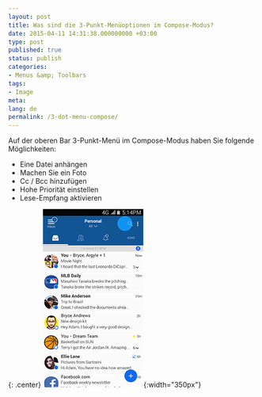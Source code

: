 ```yaml
---
layout: post
title: Was sind die 3-Punkt-Menüoptionen im Compose-Modus?
date: 2015-04-11 14:31:38.000000000 +03:00
type: post
published: true
status: publish
categories:
- Menus &amp; Toolbars
tags:
- Image
meta:
lang: de
permalink: /3-dot-menu-compose/
---
```


Auf der oberen Bar 3-Punkt-Menü im Compose-Modus haben Sie folgende Möglichkeiten:

* Eine Datei anhängen
* Machen Sie ein Foto
* Cc / Bcc hinzufügen
* Hohe Priorität einstellen
* Lese-Empfang aktivieren

{: .center}
![Compose](/assets/BlueMail_3_Dot_Composition.gif){:width="350px"}
